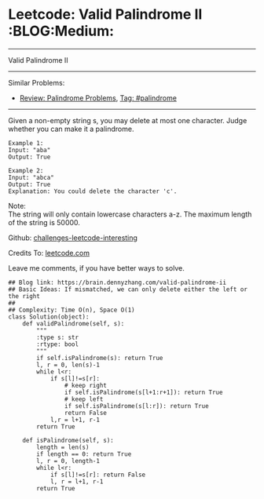 # Leetcode: Valid Palindrome II     :BLOG:Medium:


---

Valid Palindrome II  

---

Similar Problems:  

-   [Review: Palindrome Problems](https://brain.dennyzhang.com/review-palindrome), [Tag: #palindrome](https://brain.dennyzhang.com/tag/palindrome)

---

Given a non-empty string s, you may delete at most one character. Judge whether you can make it a palindrome.  

    Example 1:
    Input: "aba"
    Output: True

    Example 2:
    Input: "abca"
    Output: True
    Explanation: You could delete the character 'c'.

Note:  
The string will only contain lowercase characters a-z. The maximum length of the string is 50000.  

Github: [challenges-leetcode-interesting](https://github.com/DennyZhang/challenges-leetcode-interesting/tree/master/valid-palindrome-ii)  

Credits To: [leetcode.com](https://leetcode.com/problems/valid-palindrome-ii/description/)  

Leave me comments, if you have better ways to solve.  

    ## Blog link: https://brain.dennyzhang.com/valid-palindrome-ii
    ## Basic Ideas: If mismatched, we can only delete either the left or the right
    ##
    ## Complexity: Time O(n), Space O(1)
    class Solution(object):
        def validPalindrome(self, s):
            """
            :type s: str
            :rtype: bool
            """
            if self.isPalindrome(s): return True
            l, r = 0, len(s)-1
            while l<r:
                if s[l]!=s[r]:
                    # keep right
                    if self.isPalindrome(s[l+1:r+1]): return True
                    # keep left
                    if self.isPalindrome(s[l:r]): return True
                    return False
                l,r = l+1, r-1
            return True
    
        def isPalindrome(self, s):
            length = len(s)
            if length == 0: return True
            l, r = 0, length-1
            while l<r:
                if s[l]!=s[r]: return False
                l, r = l+1, r-1
            return True